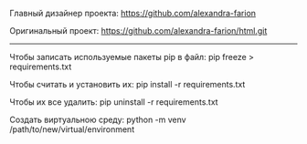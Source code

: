 Главный дизайнер проекта: https://github.com/alexandra-farion

Оригинальный проект: https://github.com/alexandra-farion/html.git

---

Чтобы записать используемые пакеты pip в файл: pip freeze > requirements.txt

Чтобы считать и установить их: pip install -r requirements.txt

Чтобы их все удалить: pip uninstall -r requirements.txt

Создать виртуальною среду: python -m venv /path/to/new/virtual/environment

